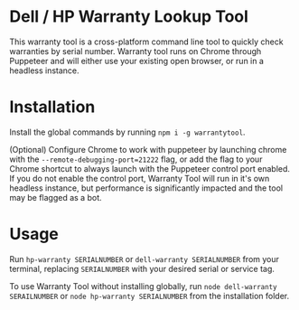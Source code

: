 # Dell / HP Warranty Lookup Tool
This warranty tool is a cross-platform command line tool to quickly check warranties by serial number. Warranty tool runs on Chrome through Puppeteer and will either use your existing open browser, or run in a headless instance.

# Installation

Install the global commands by running `npm i -g warrantytool`.

(Optional) Configure Chrome to work with puppeteer by launching chrome with the `--remote-debugging-port=21222` flag, or add the flag to your Chrome shortcut to always launch with the Puppeteer control port enabled. If you do not enable the control port, Warranty Tool will run in it's own headless instance, but performance is significantly impacted and the tool may be flagged as a bot.

# Usage

Run `hp-warranty SERIALNUMBER` or `dell-warranty SERIALNUMBER` from your terminal, replacing `SERIALNUMBER` with your desired serial or service tag.

To use Warranty Tool without installing globally, run `node dell-warranty SERAILNUMBER` or `node hp-warranty SERIALNUMBER` from the installation folder.

